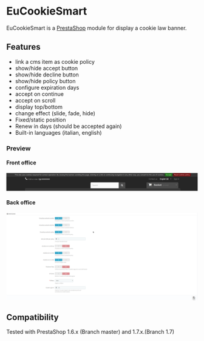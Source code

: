 # EuCookieSmart

EuCookieSmart is a  [PrestaShop](https://www.prestashop.com/it) module for display a cookie law banner.

## Features

  * link a cms item as cookie policy
  * show/hide accept button
  * show/hide decline button
  * show/hide policy button
  * configure expiration days
  * accept on continue
  * accept on scroll
  * display top/bottom
  * change effect (slide, fade, hide)
  * Fixed/static position
  * Renew in days (should be accepted again)
  * Built-in languages (italian, english)
  
### Preview
#### Front office

![cookie banner](img/screen1.png)

#### Back office

![cookie banner backoffice](img/screen2.png)



## Compatibility
Tested with PrestaShop 1.6.x (Branch master) and 1.7.x.(Branch 1.7)
